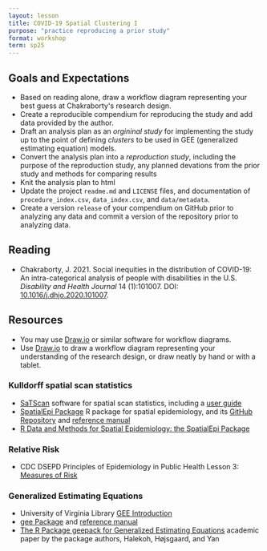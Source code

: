 ```yaml
---
layout: lesson
title: COVID-19 Spatial Clustering I
purpose: "practice reproducing a prior study"
format: workshop
term: sp25
---
```


## Goals and Expectations

- Based on reading alone, draw a workflow diagram representing your best guess at Chakraborty's research design.
- Create a reproducible compendium for reproducing the study and add data provided by the author.
- Draft an analysis plan as an *orgininal study* for implementing the study up to the point of defining *clusters* to be used in GEE (generalized estimating equation) models.
- Convert the analysis plan into a *reproduction study*, including the purpose of the reproduction study, any planned devations from the prior study and methods for comparing results
- Knit the analysis plan to html 
- Update the project `readme.md` and `LICENSE` files, and documentation of `procedure_index.csv`, `data_index.csv`, and `data/metadata`.
- Create a version `release` of your compendium on GitHub prior to analyzing any data and commit a version of the repository prior to analyzing data.

## Reading

- Chakraborty, J. 2021. Social inequities in the distribution of COVID-19: An intra-categorical analysis of people with disabilities in the U.S. *Disability and Health Journal* 14 (1):101007. DOI: [10.1016/j.dhjo.2020.101007](https://doi.org/10.1016/j.dhjo.2020.101007).

## Resources

- You may use [Draw.io](https://draw.io) or similar software for workflow diagrams.
- Use [Draw.io](https://draw.io) to draw a workflow diagram representing your understanding of the research design, or draw neatly by hand or with a tablet.

### Kulldorff spatial scan statistics

- [SaTScan](https://www.satscan.org) software for spatial scan statistics, including a [user guide](https://www.satscan.org/cgi-bin/satscan/register.pl/SaTScan_Users_Guide.pdf)
- [SpatialEpi Package](https://cran.r-project.org/package=SpatialEpi) R package for spatial epidemiology, and its [GitHub Repository](https://github.com/rudeboybert/SpatialEpi) and [reference manual](https://cran.r-project.org/web/packages/SpatialEpi/SpatialEpi.pdf)
- [R Data and Methods for Spatial Epidemiology: the SpatialEpi Package](https://faculty.washington.edu/jonno/SISMIDmaterial/SpatialEpiVignette.pdf)

### Relative Risk

- CDC DSEPD Principles of Epidemiology in Public Health Lesson 3: [Measures of Risk](https://archive.cdc.gov/#/details?url=https://www.cdc.gov/csels/dsepd/ss1978/lesson3/section5.html)

### Generalized Estimating Equations

- University of Virginia Library [GEE Introduction](https://data.library.virginia.edu/getting-started-with-generalized-estimating-equations/)
- [gee Package](https://cran.r-project.org/web/packages/gee/index.html) and [reference manual](https://cran.r-project.org/web/packages/geepack/vignettes/geepack-manual.pdf)
- [The R Package geepack for Generalized Estimating Equations](file:///C:/Users/josephh/AppData/Local/Temp/v15i02.pdf) academic paper by the package authors, Halekoh, Højsgaard, and Yan